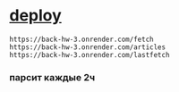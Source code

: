 # [deploy](https://back-hw-3.onrender.com/)

```
https://back-hw-3.onrender.com/fetch
https://back-hw-3.onrender.com/articles
https://back-hw-3.onrender.com/lastfetch
```

### парсит каждые 2ч